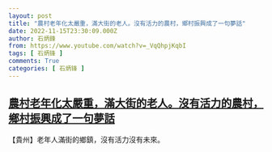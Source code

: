```yaml
---
layout: post
title: "農村老年化太嚴重，滿大街的老人。沒有活力的農村，鄉村振興成了一句夢話"
date: 2022-11-15T23:30:09.000Z
author: 石炳鋒
from: https://www.youtube.com/watch?v=_VqQhpjKqbI
tags: [ 石炳锋 ]
comments: True
categories: [ 石炳锋 ]
---
```

<!--1668555009000-->
[農村老年化太嚴重，滿大街的老人。沒有活力的農村，鄉村振興成了一句夢話](https://www.youtube.com/watch?v=_VqQhpjKqbI)
------

<div>
【貴州】老年人滿街的鄉鎮，沒有活力沒有未來。
</div>
